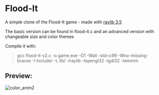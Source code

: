 # Flood-It
A simple clone of the Flood-It game - made with [raylib 3.5](https://www.raylib.com/index.html) <br>

The basic version can be found in flood-it.c and an advanced version with changeable size and color themes <br>

Compile it with:
> gcc flood-it-v2.c -o game.exe -O1 -Wall -std=c99 -Wno-missing-braces -I include/ -L lib/ -lraylib -lopengl32 -lgdi32 -lwinmm

## Preview: <br>

![color_anim2](https://user-images.githubusercontent.com/79079495/116678760-021e3280-a9aa-11eb-93a8-5d99e682033c.gif)



